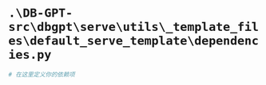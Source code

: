 # `.\DB-GPT-src\dbgpt\serve\utils\_template_files\default_serve_template\dependencies.py`

```py
# 在这里定义你的依赖项
```